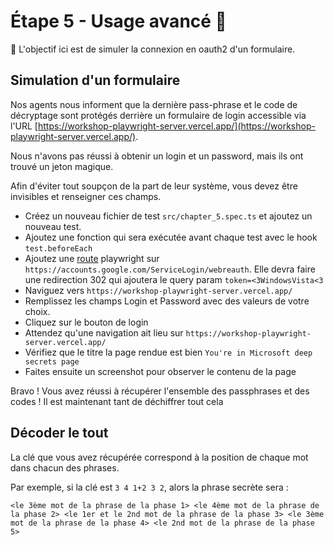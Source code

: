 # Étape 5 - Usage avancé 🚀

🎯 L'objectif ici est de simuler la connexion en oauth2 d'un formulaire.

## Simulation d'un formulaire

Nos agents nous informent que la dernière pass-phrase et le code de décryptage sont protégés derrière un formulaire de login accessible via l'URL [https://workshop-playwright-server.vercel.app/](https://workshop-playwright-server.vercel.app/).

Nous n'avons pas réussi à obtenir un login et un password, mais ils ont trouvé un jeton magique.

Afin d'éviter tout soupçon de la part de leur système, vous devez être invisibles et renseigner ces champs.

- Créez un nouveau fichier de test `src/chapter_5.spec.ts` et ajoutez un nouveau test.
- Ajoutez une fonction qui sera exécutée avant chaque test avec le hook `test.beforeEach`
- Ajoutez une [route](https://playwright.dev/docs/api/class-route) playwright sur `https://accounts.google.com/ServiceLogin/webreauth`. Elle devra faire une redirection 302 qui ajoutera le query param `token=<3WindowsVista<3`
- Naviguez vers `https://workshop-playwright-server.vercel.app/`
- Remplissez les champs Login et Password avec des valeurs de votre choix.
- Cliquez sur le bouton de login
- Attendez qu'une navigation ait lieu sur `https://workshop-playwright-server.vercel.app/`
- Vérifiez que le titre la page rendue est bien `You're in Microsoft deep secrets page`
- Faites ensuite un screenshot pour observer le contenu de la page

Bravo ! Vous avez réussi à récupérer l'ensemble des passphrases et des codes ! Il est maintenant tant de déchiffrer tout cela

## Décoder le tout

La clé que vous avez récupérée correspond à la position de chaque mot dans chacun des phrases.

Par exemple, si la clé est `3 4 1+2 3 2`, alors la phrase secrète sera :

`<le 3ème mot de la phrase de la phase 1> <le 4ème mot de la phrase de la phase 2> <le 1er et le 2nd mot de la phrase de la phase 3> <le 3ème mot de la phrase de la phase 4> <le 2nd mot de la phrase de la phase 5>`
